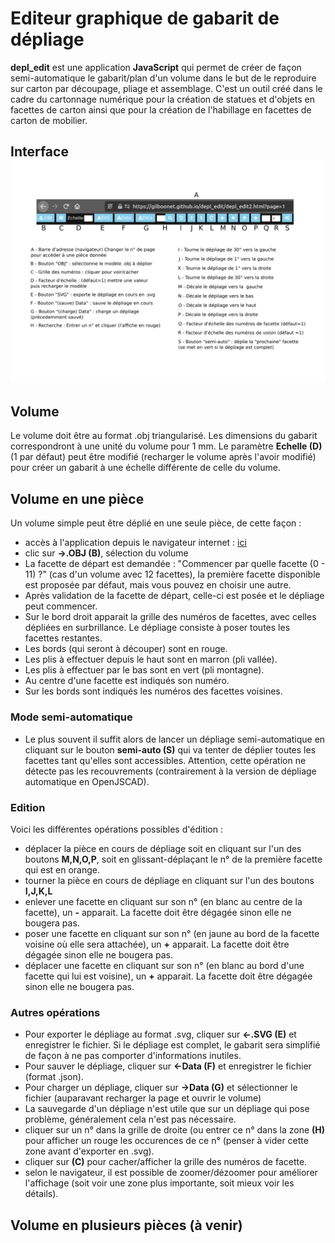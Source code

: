 # Editeur graphique de gabarit de dépliage
**depl_edit** est une application **JavaScript** qui permet de créer de façon semi-automatique le gabarit/plan d'un volume dans le but de le reproduire sur carton par découpage, pliage et assemblage. C'est un outil créé dans le cadre du cartonnage numérique pour la création de statues et d'objets en facettes de carton ainsi que pour la création de l'habillage en facettes de carton de mobilier.
## Interface ![](depl_interface.png)

## Volume
Le volume doit être au format .obj triangularisé. Les dimensions du gabarit correspondront à une unité du volume pour 1 mm. Le paramètre **Echelle (D)** (1 par défaut) peut être modifié (recharger le volume après l'avoir modifié) pour créer un gabarit à une échelle différente de celle du volume.

## Volume en une pièce
Un volume simple peut être déplié en une seule pièce, de cette façon :
- accès à l'application depuis le navigateur internet : [ici](https://gilboonet.github.io/depl_edit/depl_edit2.html?page=1)
- clic sur **->.OBJ (B)**, sélection du volume
- La facette de départ est demandée : "Commencer par quelle facette (0 - 11) ?" (cas d'un volume avec 12 facettes), la première facette disponible est proposée par défaut, mais vous pouvez en choisir une autre.
- Après validation de la facette de départ, celle-ci est posée et le dépliage peut commencer.
- Sur le bord droit apparait la grille des numéros de facettes, avec celles dépliées en surbrillance. Le dépliage consiste à poser toutes les facettes restantes.
- Les bords (qui seront à découper) sont en rouge.
- Les plis à effectuer depuis le haut sont en marron (pli vallée).
- Les plis à effectuer par le bas sont en vert (pli montagne).
- Au centre d'une facette est indiqués son numéro.
- Sur les bords sont indiqués les numéros des facettes voisines.

### Mode semi-automatique
- Le plus souvent il suffit alors de lancer un dépliage semi-automatique en cliquant sur le bouton **semi-auto (S)** qui va tenter de déplier toutes les facettes tant qu'elles sont accessibles. Attention, cette opération ne détecte pas les recouvrements (contrairement à la version de dépliage automatique en OpenJSCAD).

### Edition
Voici les différentes opérations possibles d'édition :
- déplacer la pièce en cours de dépliage soit en cliquant sur l'un des boutons **M,N,O,P**, soit en glissant-déplaçant le n° de la première facette qui est en orange.
- tourner la pièce en cours de dépliage en cliquant sur l'un des boutons **I,J,K,L**
- enlever une facette en cliquant sur son n° (en blanc au centre de la facette), un **-** apparait. La facette doit être dégagée sinon elle ne bougera pas.
- poser une facette en cliquant sur son n° (en jaune au bord de la facette voisine où elle sera attachée), un **+** apparait. La facette doit être dégagée sinon elle ne bougera pas.
- déplacer une facette en cliquant sur son n° (en blanc au bord d'une facette qui lui est voisine), un **+** apparait. La facette doit être dégagée sinon elle ne bougera pas.

### Autres opérations
- Pour exporter le dépliage au format .svg, cliquer sur **<-.SVG (E)** et enregistrer le fichier. Si le dépliage est complet, le gabarit sera simplifié de façon à ne pas comporter d'informations inutiles.
- Pour sauver le dépliage, cliquer sur **<-Data (F)** et enregistrer le fichier (format .json).
- Pour charger un dépliage, cliquer sur **->Data (G)** et sélectionner le fichier (auparavant recharger la page et ouvrir le volume)
- La sauvegarde d'un dépliage n'est utile que sur un dépliage qui pose problème, généralement cela n'est pas nécessaire.
- cliquer sur un n° dans la grille de droite (ou entrer ce n° dans la zone **(H)** pour afficher un rouge les occurences de ce n° (penser à vider cette zone avant d'exporter en .svg).
- cliquer sur **(C)** pour cacher/afficher la grille des numéros de facette.
- selon le navigateur, il est possible de zoomer/dézoomer pour améliorer l'affichage (soit voir une zone plus importante, soit mieux voir les détails).
 
## Volume en plusieurs pièces (à venir)
